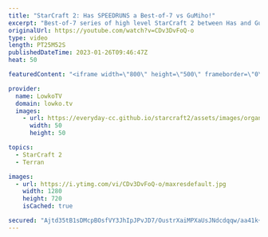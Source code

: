 ```yaml
---
title: "StarCraft 2: Has SPEEDRUNS a Best-of-7 vs GuMiho!"
excerpt: "Best-of-7 series of high level StarCraft 2 between Has and GuMiho. In this Protoss versus Terran Has decides to speed run the games, as he just simply won't stop cheesing. The issue however, is that he's playing against one of the trickiest Terran players. GuMiho is well familiar with this early game"
originalUrl: https://youtube.com/watch?v=CDv3DvFoQ-o
type: video
length: PT25M52S
publishedDateTime: 2023-01-26T09:46:47Z
heat: 50

featuredContent: "<iframe width=\"800\" height=\"500\" frameborder=\"0\" src=\"https://www.youtube.com/embed/CDv3DvFoQ-o\" allow=\"accelerometer; autoplay; encrypted-media; gyroscope; picture-in-picture\" allowfullscreen></iframe>"

provider:
  name: LowkoTV
  domain: lowko.tv
  images:
    - url: https://everyday-cc.github.io/starcraft2/assets/images/organizations/lowko.tv-50x50.jpg
      width: 50
      height: 50

topics:
  - StarCraft 2
  - Terran

images:
  - url: https://i.ytimg.com/vi/CDv3DvFoQ-o/maxresdefault.jpg
    width: 1280
    height: 720
    isCached: true

secured: "Ajtd35tB1sDMcpBOsfVY3JhIpJPvJD7/OustrXaiMPXaUsJNdcdqqw/aa41k+Mss7EAGcSx1DGuah8pCypAThFa2ovlcnQjY/51jOVLmeWglLbubqcftYdhr7MjDmPHjPQJoz1+IfUiiSA/q9Fb0Aiq0xs/3iC+XK0GDOjg/SGmcFOx7CISlbggkb4zYUG0CkHnSynS4xFVBCzr4uvyM4fnvYSh02LnIDCO8CSK2Q75Kun36QOS7A2+J3WGccm/3rqMGMbE7vCjOTdcH5fctU/3C9iH1xa5yZyc+hjUg1vrN5SsO3XnnPDxTw+qNUGU40Oe7/WvEk1E2DyaZwscZXpdoIu83E4wgwl6RY1KgGuifgN1dBXF4IRia5pv8isfpvNJ4x5IrD9bjw9LgftrkUzeQ5V4mRbA4T4jnLYimbJo=;rpL78aIdT8stTSAIqMd0sg=="
---
```



